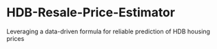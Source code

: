 # HDB-Resale-Price-Estimator
Leveraging a data-driven formula for reliable prediction of HDB housing prices
